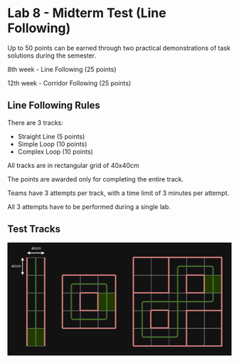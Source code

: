 # Lab 8 - Midterm Test (Line Following)

Up to 50 points can be earned through two practical demonstrations of task solutions during the semester.

8th week - Line Following (25 points)

12th week - Corridor Following (25 points)

## Line Following Rules

There are 3 tracks:
 - Straight Line (5 points)
 - Simple Loop (10 points)
 - Complex Loop (10 points)

All tracks are in rectangular grid of 40x40cm

The points are awarded only for completing the entire track.

Teams have 3 attempts per track, with a time limit of 3 minutes per attempt.

All 3 attempts have to be performed during a single lab.

## Test Tracks

![Test Track](../images/test_track.png)